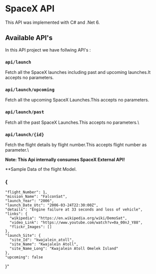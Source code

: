 # SpaceX API

This API was implemented with C# and .Net 6.

## Available API's

In this API project we have follwing API's :

### `api/launch`

Fetch all the SpaceX launches including past and upcoming launches.It accepts no parameters.

### `api/launch/upcoming`

Fetch all the upcoming SpaceX Launches.This accepts no parameters.

### `api/launch/past`

Fetch all the past SpaceX Launches.This accepts no parameters.\

### `api/launch/{id}`

Fetch the flight details by flight number.This accepts flight number as parameter.\

**Note: This Api internally consumes SpaceX External API!**

**Sample Data of the flight Model.
###  {
    "flight_Number": 1,
    "mission_Name": "FalconSat",
    "launch_Year": "2006",
    "launch_Date_Utc": "2006-03-24T22:30:00Z",
    "details": "Engine failure at 33 seconds and loss of vehicle",
    "links": {
      "wikipedia": "https://en.wikipedia.org/wiki/DemoSat",
      "video_Link": "https://www.youtube.com/watch?v=0a_00nJ_Y88",
      "flickr_Images": []
    },
    "launch_Site": {
      "site_Id": "kwajalein_atoll",
      "site_Name": "Kwajalein Atoll",
      "site_Name_Long": "Kwajalein Atoll Omelek Island"
    },
    "upcoming": false
}"
